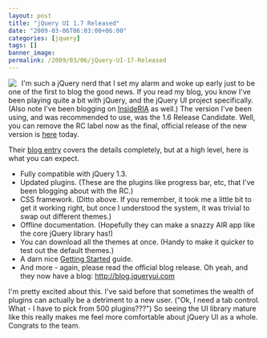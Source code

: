 ```yaml
---
layout: post
title: "jQuery UI 1.7 Released"
date: "2009-03-06T06:03:00+06:00"
categories: [jquery]
tags: []
banner_image: 
permalink: /2009/03/06/jQuery-UI-17-Released
---
```


<img src="https://static.raymondcamden.com/images/cfjedi//Picture 225.png" align="left" style="margin-right:10px">
I'm such a jQuery nerd that I set my alarm and woke up early just to be one of the first to blog the good news. If you read my blog, you know I've been playing quite a bit with jQuery, and the jQuery UI project specifically. (Also note I've been blogging on <a href="http://www.insideria.com">InsideRIA</a> as well.) The version I've been using, and was recommended to use, was the 1.6 Release Candidate. Well, you can remove the RC label now as the final, official release of the new version is <a href="http://jqueryui.com/">here</a> today.

Their <a href="http://blog.jqueryui.com/2009/03/jquery-ui-17/">blog entry</a> covers the details completely, but at a high level, here is what you can expect.

<ul>
<li>Fully compatible with jQuery 1.3. 
<li>Updated plugins. (These are the plugins like progress bar, etc, that I've been blogging about with the RC.)
<li>CSS framework. (Ditto above. If you remember, it took me a little bit to get it working right, but once I understood the system, it was trivial to swap out different themes.)
<li>Offline documentation. (Hopefully they can make a snazzy AIR app like the core jQuery library has!)
<li>You can download all the themes at once. (Handy to make it quicker to test out the default themes.)
<li>A darn nice <a href="http://jqueryui.com/docs/Getting_Started">Getting Started</a> guide.
<li>And more - again, please read the official blog release. Oh yeah, and they now have a blog: <a href="http://blog.jqueryui.com">http://blog.jqueryui.com</a>
</ul>

I'm pretty excited about this. I've said before that sometimes the wealth of plugins can actually be a detriment to a new user. ("Ok, I need a tab control. What - I have to pick from 500 plugins???") So seeing the UI library mature like this really makes me feel more comfortable about jQuery UI as a whole. Congrats to the team.